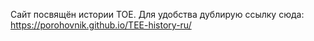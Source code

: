 Сайт посвящён истории ТОЕ.
Для удобства дублирую ссылку сюда: https://porohovnik.github.io/TEE-history-ru/
